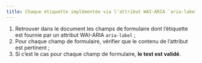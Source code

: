 ```yaml
---
title: Chaque étiquette implémentée via l’attribut WAI-ARIA `aria-label` permet-elle de connaître la fonction exacte du [champ de formulaire](#champ-de-saisie-de-formulaire) auquel elle est associée ?
---
```


1. Retrouver dans le document les champs de formulaire dont l’étiquette est fournie par un attribut WAI-ARIA `aria-label` ;
2. Pour chaque champ de formulaire, vérifier que le contenu de l’attribut est pertinent ;
3. Si c’est le cas pour chaque champ de formulaire, **le test est validé**.
